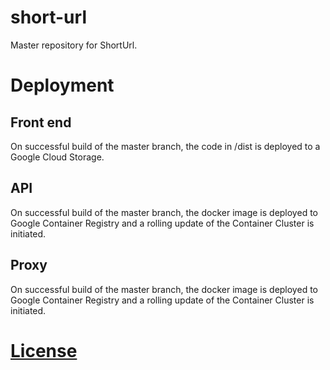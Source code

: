 # short-url
Master repository for ShortUrl.

# Deployment
## Front end
On successful build of the master branch, the code in /dist is deployed to a Google Cloud Storage.

## API
On successful build of the master branch, the docker image is deployed to Google Container Registry and a rolling update of the Container Cluster is initiated.

## Proxy
On successful build of the master branch, the docker image is deployed to Google Container Registry and a rolling update of the Container Cluster is initiated.

# [License](LICENSE.txt)
